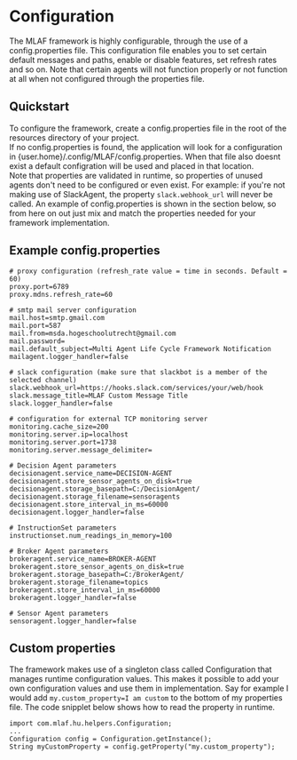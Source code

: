 # Configuration
The MLAF framework is highly configurable, through the use of a config.properties file. This configuration file enables you to set 
certain default messages and paths, enable or disable features, set refresh rates and so on. Note that certain agents will not function
properly or not function at all when not configured through the properties file. 

## Quickstart
To configure the framework, create a config.properties file in the root of the resources directory of your project.   
If no config.properties is found, the application will look for a configuration in {user.home}/.config/MLAF/config.properties. 
When that file also doesnt exist a default configration will be used and placed in that location.  
Note that properties are validated in runtime, so properties of unused agents don't need to be configured 
or even exist. For example: if you're not making use of SlackAgent, the property ```slack.webhook_url``` will never be called.
An example of config.properties is shown in the section below, so from here on out just mix and match the properties needed for your framework implementation.

## Example config.properties
```
# proxy configuration (refresh_rate value = time in seconds. Default = 60)
proxy.port=6789
proxy.mdns.refresh_rate=60

# smtp mail server configuration
mail.host=smtp.gmail.com
mail.port=587
mail.from=msda.hogeschoolutrecht@gmail.com
mail.password=
mail.default_subject=Multi Agent Life Cycle Framework Notification
mailagent.logger_handler=false

# slack configuration (make sure that slackbot is a member of the selected channel)
slack.webhook_url=https://hooks.slack.com/services/your/web/hook
slack.message_title=MLAF Custom Message Title
slack.logger_handler=false

# configuration for external TCP monitoring server
monitoring.cache_size=200
monitoring.server.ip=localhost
monitoring.server.port=1738
monitoring.server.message_delimiter=

# Decision Agent parameters
decisionagent.service_name=DECISION-AGENT
decisionagent.store_sensor_agents_on_disk=true
decisionagent.storage_basepath=C:/DecisionAgent/
decisionagent.storage_filename=sensoragents
decisionagent.store_interval_in_ms=60000
decisionagent.logger_handler=false

# InstructionSet parameters
instructionset.num_readings_in_memory=100

# Broker Agent parameters
brokeragent.service_name=BROKER-AGENT
brokeragent.store_sensor_agents_on_disk=true
brokeragent.storage_basepath=C:/BrokerAgent/
brokeragent.storage_filename=topics
brokeragent.store_interval_in_ms=60000
brokeragent.logger_handler=false

# Sensor Agent parameters
sensoragent.logger_handler=false
```
## Custom properties
The framework makes use of a singleton class called Configuration that manages runtime configuration values. This makes it possible to add your own configuration values and use them in implementation. Say for example I would add ```my.custom_property=I am custom``` to the bottom of my properties file. The code snipplet below shows how to read the property in runtime.

```
import com.mlaf.hu.helpers.Configuration;
...
Configuration config = Configuration.getInstance();
String myCustomProperty = config.getProperty("my.custom_property");
```
